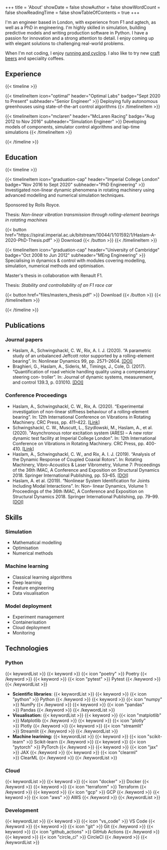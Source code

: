 +++
title = 'About'
showDate = false
showAuthor = false
showWordCount = false
showReadingTime = false
showTableOfContents = true
+++

I'm an engineer based in London, with experience from F1 and agtech, as well as a PhD in engineering. I'm highly skilled in simulation, building predictive models and writing production software in Python. I have a passion for innovation and a strong attention to detail. I enjoy coming up with elegant solutions to challenging real-world problems.

When I'm not coding, I enjoy [running and cycling](https://www.strava.com/athletes/alex_haslam). I also like to try new [craft beers](https://untappd.com/user/alexharryh) and speciality coffees.

## Experience

{{< timeline >}}

{{< timelineItem icon="optimal" header="Optimal Labs" badge="Sept 2020 to Present" subheader="Senior Engineer" >}}
Deploying fully autonomous greenhouses using state-of-the-art control algorithms
{{< /timelineItem >}}

{{< timelineItem icon="mclaren" header="McLaren Racing" badge="Aug 2012 to Nov 2016" subheader="Simulation Engineer" >}}
Developing models of components, simulator control algorithms and lap-time simulations
{{< /timelineItem >}}

{{< /timeline >}}

## Education

{{< timeline >}}

{{< timelineItem icon="graduation-cap" header="Imperial College London" badge="Nov 2016 to Sept 2020" subheader="PhD Engineering" >}}
Investigated non-linear dynamic phenomena in rotating machinery using advanced modelling
and numerical simulation techniques.

<p>Sponsored by Rolls Royce.</p>

<p>Thesis: <em>Non-linear vibration transmission through rolling-element bearings in rotating machines</em></p>
{{< button href="https://spiral.imperial.ac.uk/bitstream/10044/1/101592/1/Haslam-A-2020-PhD-Thesis.pdf" >}}
Download
{{< /button >}}
{{< /timelineItem >}}

{{< timelineItem icon="graduation-cap" header="University of Cambridge" badge="Oct 2008 to Jun 2012" subheader="MEng Engineering" >}}
Specialising in dynamics & control with modules covering modelling, simulation, numerical methods and optimisation.

<p> Master's thesis in collaboration with Renault F1. </p>

<p>Thesis: <em>Stability and controllability of an F1 race car</em></p>
{{< button href="files/masters_thesis.pdf" >}}
Download
{{< /button >}}
{{< /timelineItem >}}

{{< /timeline >}}

## Publications

### Journal papers

- Haslam, A., Schwingshackl, C. W., Rix, A. I. J. (2020). “A parametric study of an unbalanced
  Jeffcott rotor supported by a rolling-element bearing”. In: Nonlinear Dynamics 99, pp. 2571–2604. [[DOI]](https://doi.org/10.1007/s11071-020-05470-4)
- Braghieri, G., Haslam, A., Sideris, M., Timings, J., Cole, D. (2017). “Quantification of road vehicle handling quality using a compensatory steering con-
  troller”. In: Journal of dynamic systems, measurement, and control 139.3, p. 031010. [[DOI]](https://doi.org/10.1115/1.4035009)

### Conference Proceedings

- Haslam, A., Schwingshackl, C. W., Rix, A. (2020). “Experimental investigation of non-linear stiffness behaviour of a rolling-element bearing”. In: 12th International Conference on Vibrations in Rotating Machinery. CRC Press, pp. 411–422. [[Link]](https://www.taylorfrancis.com/chapters/oa-edit/10.1201/9781003132639-33/experimental-investigation-non-linear-stiffness-behaviour-rolling-element-bearing-haslam-schwingshackl-muscutt-rix-price)
- Schwingshackl, C. W., Muscutt, L., Szydlowski, M., Haslam, A., et al. (2020). "Asynchronous rotor excitation system (ARES) – A new rotor dynamic test facility at Imperial College London". In: 12th International Conference on Vibrations in Rotating Machinery. CRC Press, pp. 400-410. [[Link]](https://www.taylorfrancis.com/chapters/oa-edit/10.1201/9781003132639-32/asynchronous-rotor-excitation-system-ares-new-rotor-dynamic-test-facility-imperial-college-london-schwingshackl%C2%B9-muscutt%C2%B9-szydlowski%C2%B9-haslam%C2%B9-tuzzi%C2%B9-ruffini%C2%B2-price%C2%B3-rix%C2%B3-green%C2%B3)
- Haslam, A., Schwingshackl, C. W., and Rix, A. I. J. (2019). “Analysis of the Dynamic Response of Coupled Coaxial Rotors”. In: Rotating Machinery, Vibro-Acoustics & Laser Vibrometry, Volume 7: Proceedings of the 36th IMAC, A Conference and Exposition on Structural Dynamics 2018. Springer International Publishing, pp. 53–65. [[DOI]](https://doi.org/10.1007/978-3-319-74693-7_6)
- Haslam, A. et al. (2019). “Nonlinear System Identification for Joints Including Modal Interactions”. In: Non- linear Dynamics, Volume 1: Proceedings of the 36th IMAC, A Conference and Exposition on Structural Dynamics 2018. Springer International Publishing, pp. 79–99. [[DOI]](https://doi.org/10.1007/978-3-319-74280-9_7)

## Skills

### Simulation

- Mathematical modelling
- Optimisation
- Numerical methods

### Machine learning

- Classical learning algorithms
- Deep learning
- Feature engineering
- Data visualisation

### Model deployment

- Experiment management
- Containerisation
- Cloud deployment
- Monitoring

## Technologies

### Python

{{< keywordList >}}
{{< keyword >}} {{< icon "poetry" >}}&nbsp;Poetry {{< /keyword >}}
{{< keyword >}} {{< icon "pytest" >}}&nbsp;Pytest {{< /keyword >}}
{{< /keywordList >}}

- **Scientific libraries**:
  {{< keywordList >}}
  {{< keyword >}} {{< icon "python" >}}&nbsp;Python {{< /keyword >}}
  {{< keyword >}} {{< icon "numpy" >}}&nbsp;NumPy {{< /keyword >}}
  {{< keyword >}} {{< icon "pandas" >}}&nbsp;Pandas {{< /keyword >}}
  {{< /keywordList >}}
- **Visualisation:**
  {{< keywordList >}}
  {{< keyword >}} {{< icon "matplotlib" >}}&nbsp;Matplotlib {{< /keyword >}}
  {{< keyword >}} {{< icon "plotly" >}}&nbsp;Plotly {{< /keyword >}}
  {{< keyword >}} {{< icon "streamlit" >}}&nbsp;Streamlit {{< /keyword >}}
  {{< /keywordList >}}
- **Machine learining:**
  {{< keywordList >}}
  {{< keyword >}} {{< icon "scikit-learn" >}}&nbsp;Scikit-learn {{< /keyword >}}
  {{< keyword >}} {{< icon "pytorch" >}}&nbsp;PyTorch {{< /keyword >}}
  {{< keyword >}} {{< icon "jax" >}}&nbsp;JAX {{< /keyword >}}
  {{< keyword >}} {{< icon "clearml" >}}&nbsp;ClearML {{< /keyword >}}
  {{< /keywordList >}}

### Cloud

{{< keywordList >}}
{{< keyword >}} {{< icon "docker" >}}&nbsp;Docker {{< /keyword >}}
{{< keyword >}} {{< icon "terraform" >}}&nbsp;Terraform {{< /keyword >}}
{{< keyword >}} {{< icon "gcp" >}}&nbsp;GCP {{< /keyword >}}
{{< keyword >}} {{< icon "aws" >}}&nbsp;AWS {{< /keyword >}}
{{< /keywordList >}}

### Development

{{< keywordList >}}
{{< keyword >}} {{< icon "vs_code" >}}&nbsp;VS Code {{< /keyword >}}
{{< keyword >}} {{< icon "git" >}}&nbsp;Git {{< /keyword >}}
{{< keyword >}} {{< icon "github_actions" >}}&nbsp;GitHub Actions {{< /keyword >}}
{{< keyword >}} {{< icon "circle_ci" >}}&nbsp;CircleCI {{< /keyword >}}
{{< /keywordList >}}
